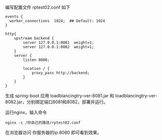 编写配置文件 rptest02.conf 如下
```
events {
  worker_connections  1024;  ## Default: 1024
}

http{
    upstream backend {
        server 127.0.0.1:8081  weight=1;
        server 127.0.0.1:8082  weight=1;
    }
    server {
        listen 8080; 

        location / {
            proxy_pass http://backend;
        }
    }
}
```
生成 spring-boot 应用 loadblancingtry-ver-8081.jar 和 loadblancingtry-ver-8082.jar，分别绑定端口8081和8082，部署并运行。

运行nginx，输入命令
```
nginx -c /你自己的路径/rptest02.conf
```

在浏览器访问 你服务器的ip:8080 即可看到效果。